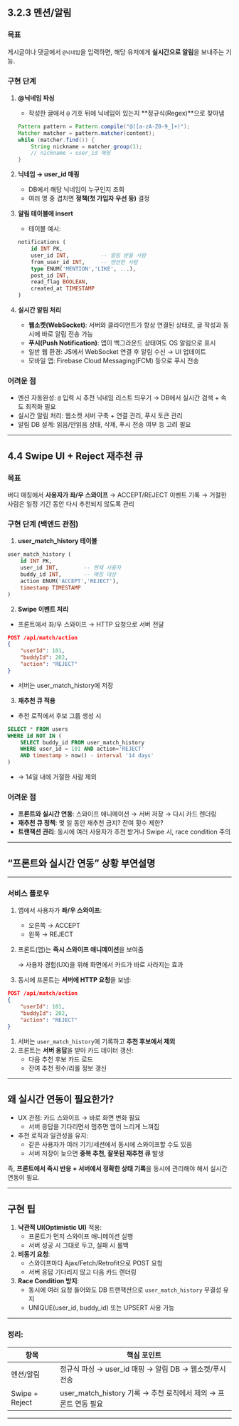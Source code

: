 

## 3.2.3 멘션/알림

### **목표**

게시글이나 댓글에서 `@닉네임`을 입력하면, 해당 유저에게 **실시간으로 알림**을 보내주는 기능.

### **구현 단계**

1. **@닉네임 파싱**

   * 작성한 글에서 `@` 기호 뒤에 닉네임이 있는지 **정규식(Regex)**으로 찾아냄

   ```java
   Pattern pattern = Pattern.compile("@([a-zA-Z0-9_]+)");
   Matcher matcher = pattern.matcher(content);
   while (matcher.find()) {
       String nickname = matcher.group(1);
       // nickname → user_id 매핑
   }
   ```

2. **닉네임 → user_id 매핑**

   * DB에서 해당 닉네임이 누구인지 조회
   * 여러 명 중 겹치면 **정책(첫 가입자 우선 등)** 결정

3. **알림 테이블에 insert**

   * 테이블 예시:

   ```sql
   notifications (
       id INT PK,
       user_id INT,          -- 알림 받을 사람
       from_user_id INT,     -- 멘션한 사람
       type ENUM('MENTION','LIKE', ...),
       post_id INT,
       read_flag BOOLEAN,
       created_at TIMESTAMP
   )
   ```

4. **실시간 알림 처리**

   * **웹소켓(WebSocket)**: 서버와 클라이언트가 항상 연결된 상태로, 글 작성과 동시에 바로 알림 전송 가능
   * **푸시(Push Notification)**: 앱이 백그라운드 상태여도 OS 알림으로 표시
   * 일반 웹 환경: JS에서 WebSocket 연결 후 알림 수신 → UI 업데이트
   * 모바일 앱: Firebase Cloud Messaging(FCM) 등으로 푸시 전송

### **어려운 점**

* 멘션 자동완성: `@` 입력 시 추천 닉네임 리스트 띄우기
  → DB에서 실시간 검색 + 속도 최적화 필요
* 실시간 알림 처리: 웹소켓 서버 구축 + 연결 관리, 푸시 토큰 관리
* 알림 DB 설계: 읽음/안읽음 상태, 삭제, 푸시 전송 여부 등 고려 필요

---

## 4.4 Swipe UI + Reject 재추천 큐

### **목표**

버디 매칭에서 **사용자가 좌/우 스와이프** → ACCEPT/REJECT 이벤트 기록
→ 거절한 사람은 일정 기간 동안 다시 추천되지 않도록 관리

### **구현 단계 (백엔드 관점)**

1. **user_match_history 테이블**

```sql
user_match_history (
    id INT PK,
    user_id INT,        -- 현재 사용자
    buddy_id INT,       -- 매칭 대상
    action ENUM('ACCEPT','REJECT'),
    timestamp TIMESTAMP
)
```

2. **Swipe 이벤트 처리**

* 프론트에서 좌/우 스와이프 → HTTP 요청으로 서버 전달

```json
POST /api/match/action
{
    "userId": 101,
    "buddyId": 202,
    "action": "REJECT"
}
```

* 서버는 user_match_history에 저장

3. **재추천 큐 적용**

* 추천 로직에서 후보 그룹 생성 시

```sql
SELECT * FROM users
WHERE id NOT IN (
    SELECT buddy_id FROM user_match_history
    WHERE user_id = 101 AND action='REJECT'
    AND timestamp > now() - interval '14 days'
)
```

* → 14일 내에 거절한 사람 제외

### **어려운 점**

* **프론트와 실시간 연동**: 스와이프 애니메이션 → 서버 저장 → 다시 카드 렌더링
* **재추천 큐 정책**: 몇 일 동안 재추천 금지? 잔여 횟수 제한?
* **트랜잭션 관리**: 동시에 여러 사용자가 추천 받거나 Swipe 시, race condition 주의

---

## **“프론트와 실시간 연동”** 상황 부연설명

---

### 서비스 플로우

1. 앱에서 사용자가 **좌/우 스와이프**:
    - 오른쪽 → ACCEPT
    - 왼쪽 → REJECT
2. 프론트(앱)는 **즉시 스와이프 애니메이션**을 보여줌
    
    → 사용자 경험(UX)을 위해 화면에서 카드가 바로 사라지는 효과
    
3. 동시에 프론트는 **서버에 HTTP 요청**을 보냄:

```json
POST /api/match/action
{
    "userId": 101,
    "buddyId": 202,
    "action": "REJECT"
}

```

1. 서버는 `user_match_history`에 기록하고 **추천 후보에서 제외**
2. 프론트는 **서버 응답**을 받아 카드 데이터 갱신:
    - 다음 추천 후보 카드 로드
    - 잔여 추천 횟수/리롤 정보 갱신

---

## 왜 실시간 연동이 필요한가?

- UX 관점: 카드 스와이프 → 바로 화면 변화 필요
    - 서버 응답을 기다리면서 멈추면 앱이 느리게 느껴짐
- 추천 로직과 일관성을 유지:
    - 같은 사용자가 여러 기기/세션에서 동시에 스와이프할 수도 있음
    - 서버 저장이 늦으면 **중복 추천, 잘못된 재추천 큐** 발생

즉, **프론트에서 즉시 반응 + 서버에서 정확한 상태 기록**을 동시에 관리해야 해서 실시간 연동이 필요.

---

## 구현 팁

1. **낙관적 UI(Optimistic UI)** 적용:
    - 프론트가 먼저 스와이프 애니메이션 실행
    - 서버 성공 시 그대로 두고, 실패 시 롤백
2. **비동기 요청**:
    - 스와이프마다 Ajax/Fetch/Retrofit으로 POST 요청
    - 서버 응답 기다리지 않고 다음 카드 렌더링
3. **Race Condition 방지**:
    - 동시에 여러 요청 들어와도 DB 트랜잭션으로 `user_match_history` 무결성 유지
    - UNIQUE(user_id, buddy_id) 또는 UPSERT 사용 가능


---

### 정리:

| 항목             | 핵심 포인트                                         |
| -------------- | ---------------------------------------------- |
| 멘션/알림          | 정규식 파싱 → user_id 매핑 → 알림 DB → 웹소켓/푸시 전송        |
| Swipe + Reject | user_match_history 기록 → 추천 로직에서 제외 → 프론트 연동 필요 |

---

